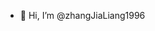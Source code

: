 - 👋 Hi, I’m @zhangJiaLiang1996


<!---
zhangJiaLiang1996/zhangJiaLiang1996 is a ✨ special ✨ repository because its `README.md` (this file) appears on your GitHub profile.
You can click the Preview link to take a look at your changes.
--->
